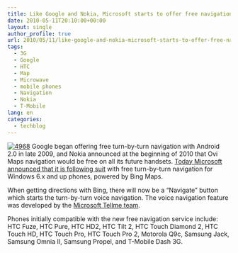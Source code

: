 ```yaml
---
title: Like Google and Nokia, Microsoft starts to offer free navigation for its phones
date: 2010-05-11T20:10:00+00:00
layout: single
author_profile: true
url: 2010/05/11/like-google-and-nokia-microsoft-starts-to-offer-free-navigation-for-its-phones/
tags:
  - 3G
  - Google
  - HTC
  - Map
  - Microwave
  - mobile phones
  - Navigation
  - Nokia
  - T-Mobile
lang: en
categories: 
  - techblog
---
```

[![4968](http://lh3.ggpht.com/_vaUVXcmC3OI/S-mz3cE4mCI/AAAAAAAACK4/5arhxe-RDJs/4968_thumb%5B1%5D.jpg?imgmax=800 "4968")](http://lh3.ggpht.com/_vaUVXcmC3OI/S-mz0SCYJHI/AAAAAAAACK0/AsEttWekPgY/s1600-h/4968%5B3%5D.jpg) Google began offering free turn-by-turn navigation with Android 2.0 in late 2009, and Nokia announced at the beginning of 2010 that Ovi Maps navigation would be free on all its future handsets. [Today Microsoft announced that it is following suit](http://www.bing.com/community/blogs/search/archive/2010/05/10/updated-bing-app-for-windows-phone.aspx) with free turn-by-turn navigation for Windows 6.x and up phones, powered by Bing Maps. 

When getting directions with Bing, there will now be a “Navigate” button which starts the turn-by-turn voice navigation. The voice navigation feature was developed by the [Microsoft Tellme team](http://www.tellme.com/). 

Phones initially compatible with the new free navigation service include: HTC Fuze, HTC Pure, HTC HD2, HTC Tilt 2, HTC Touch Diamond 2, HTC Touch HD, HTC Touch Pro, HTC Touch Pro 2, Motorola Q9c, Samsung Jack, Samsung Omnia II, Samsung Propel, and T-Mobile Dash 3G.